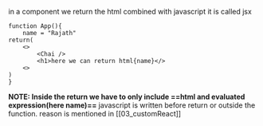 in a component we return the html combined with javascript it is called jsx

```
function App(){
	name = "Rajath"
return(
	<>
		<Chai />
		<h1>here we can return html{name}</>
	<>
)
}
```
**NOTE: Inside the return we have to only include ==html and evaluated expression(here name)==**
javascript is written before return or outside the function. reason is mentioned in [[03_customReact]]
